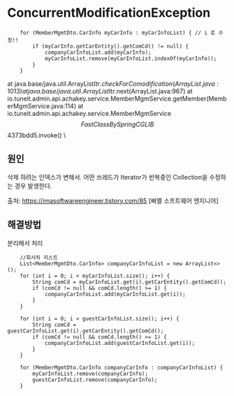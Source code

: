 # ConcurrentModificationException 

		for (MemberMgmtDto.CarInfo myCarInfo : myCarInfoList) { // i 로 수정!!
			if (myCarInfo.getCarEntity().getComCd() != null) {
				companyCarInfoList.add(myCarInfo);
				myCarInfoList.remove(myCarInfoList.indexOf(myCarInfo));
			}
		}
    
  at java.base/java.util.ArrayList$Itr.checkForComodification(ArrayList.java:1013)
	at java.base/java.util.ArrayList$Itr.next(ArrayList.java:967)
	at io.tuneit.admin.api.achakey.service.MemberMgmService.getMember(MemberMgmService.java:114)
	at io.tuneit.admin.api.achakey.service.MemberMgmService$$FastClassBySpringCGLIB$$4373bdd5.invoke(<generated>)
  \
  
  ## 원인 
  삭제 하려는 인덱스가 변해서.
  어떤 쓰레드가 Iterator가 반복중인 Collection을 수정하는 경우 발생한다.

  출처: https://imasoftwareengineer.tistory.com/85 [삐멜 소프트웨어 엔지니어]
  
  
  ## 해결방법
  분리해서 처리 
  
  		//회사차 리스트
		List<MemberMgmtDto.CarInfo> companyCarInfoList = new ArrayList<>();
		for (int i = 0; i < myCarInfoList.size(); i++) {
			String comCd = myCarInfoList.get(i).getCarEntity().getComCd();
			if (comCd != null && comCd.length() >= 1) {
				companyCarInfoList.add(myCarInfoList.get(i));
			}
		}

		for (int i = 0; i < guestCarInfoList.size(); i++) {
			String comCd = guestCarInfoList.get(i).getCarEntity().getComCd();
			if (comCd != null && comCd.length() >= 1) {
				companyCarInfoList.add(guestCarInfoList.get(i));
			}
		}

		for (MemberMgmtDto.CarInfo companyCarInfo : companyCarInfoList) {
			myCarInfoList.remove(companyCarInfo);
			guestCarInfoList.remove(companyCarInfo);
		}
